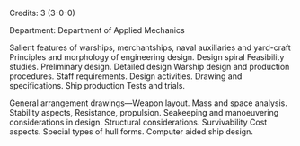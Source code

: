 Credits: 3 (3-0-0)

Department: Department of Applied Mechanics

Salient features of warships, merchantships, naval auxiliaries and yard-craft Principles and morphology of engineering design. Design spiral Feasibility studies. Preliminary design. Detailed design Warship design and production procedures. Staff requirements. Design activities. Drawing and specifications. Ship production Tests and trials.

General arrangement drawings—Weapon layout. Mass and space analysis. Stability aspects, Resistance, propulsion. Seakeeping and manoeuvering considerations in design. Structural considerations. Survivability Cost aspects. Special types of hull forms. Computer aided ship design.
